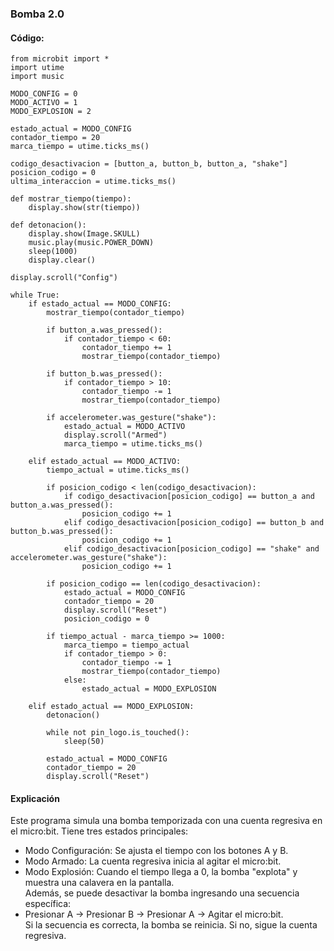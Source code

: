 ### Bomba 2.0  

#### Código: 
````
from microbit import *
import utime
import music

MODO_CONFIG = 0
MODO_ACTIVO = 1
MODO_EXPLOSION = 2

estado_actual = MODO_CONFIG
contador_tiempo = 20
marca_tiempo = utime.ticks_ms()

codigo_desactivacion = [button_a, button_b, button_a, "shake"]
posicion_codigo = 0
ultima_interaccion = utime.ticks_ms()

def mostrar_tiempo(tiempo):
    display.show(str(tiempo))

def detonacion():
    display.show(Image.SKULL)
    music.play(music.POWER_DOWN)
    sleep(1000)
    display.clear()

display.scroll("Config")

while True:
    if estado_actual == MODO_CONFIG:
        mostrar_tiempo(contador_tiempo)

        if button_a.was_pressed():
            if contador_tiempo < 60:
                contador_tiempo += 1
                mostrar_tiempo(contador_tiempo)

        if button_b.was_pressed():
            if contador_tiempo > 10:
                contador_tiempo -= 1
                mostrar_tiempo(contador_tiempo)

        if accelerometer.was_gesture("shake"):
            estado_actual = MODO_ACTIVO
            display.scroll("Armed")
            marca_tiempo = utime.ticks_ms()

    elif estado_actual == MODO_ACTIVO:
        tiempo_actual = utime.ticks_ms()

        if posicion_codigo < len(codigo_desactivacion):
            if codigo_desactivacion[posicion_codigo] == button_a and button_a.was_pressed():
                posicion_codigo += 1
            elif codigo_desactivacion[posicion_codigo] == button_b and button_b.was_pressed():
                posicion_codigo += 1
            elif codigo_desactivacion[posicion_codigo] == "shake" and accelerometer.was_gesture("shake"):
                posicion_codigo += 1

        if posicion_codigo == len(codigo_desactivacion):
            estado_actual = MODO_CONFIG
            contador_tiempo = 20
            display.scroll("Reset")
            posicion_codigo = 0

        if tiempo_actual - marca_tiempo >= 1000:
            marca_tiempo = tiempo_actual
            if contador_tiempo > 0:
                contador_tiempo -= 1
                mostrar_tiempo(contador_tiempo)
            else:
                estado_actual = MODO_EXPLOSION

    elif estado_actual == MODO_EXPLOSION:
        detonacion()

        while not pin_logo.is_touched():
            sleep(50)

        estado_actual = MODO_CONFIG
        contador_tiempo = 20
        display.scroll("Reset")
````

#### Explicación  
Este programa simula una bomba temporizada con una cuenta regresiva en el micro:bit. Tiene tres estados principales:

- Modo Configuración: Se ajusta el tiempo con los botones A y B.  
- Modo Armado: La cuenta regresiva inicia al agitar el micro:bit.  
- Modo Explosión: Cuando el tiempo llega a 0, la bomba "explota" y muestra una calavera en la pantalla.  
Además, se puede desactivar la bomba ingresando una secuencia específica:  
- Presionar A → Presionar B → Presionar A → Agitar el micro:bit.  
Si la secuencia es correcta, la bomba se reinicia. Si no, sigue la cuenta regresiva.  
